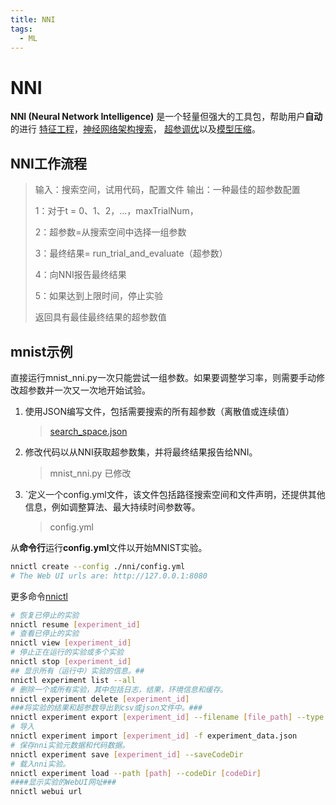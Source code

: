 ```yaml
---
title: NNI
tags:
  - ML
---
```




# NNI

**NNI (Neural Network Intelligence)** 
是一个轻量但强大的工具包，帮助用户**自动**的进行 [特征工程](https://nni.readthedocs.io/zh/latest/FeatureEngineering/Overview.html)，[神经网络架构搜索](https://nni.readthedocs.io/zh/latest/NAS/Overview.html)， [超参调优](https://nni.readthedocs.io/zh/latest/Tuner/BuiltinTuner.html)以及[模型压缩](https://nni.readthedocs.io/zh/latest/Compression/Overview.html)。   

## NNI工作流程

> 输入：搜索空间，试用代码，配置文件
> 输出：一种最佳的超参数配置  
>
> 1：对于t = 0、1、2，...，maxTrialNum，
>
> 2：超参数=从搜索空间中选择一组参数
>
> 3：最终结果= run_trial_and_evaluate（超参数）
>
> 4：向NNI报告最终结果
>
> 5：如果达到上限时间，停止实验
>
> 返回具有最佳最终结果的超参数值

## mnist示例

直接运行mnist_nni.py一次只能尝试一组参数。如果要调整学习率，则需要手动修改超参数并一次又一次地开始试验。

1. 使用JSON编写文件，包括需要搜索的所有超参数（离散值或连续值）

   > [search_space.json](https://github.com/microsoft/nni/blob/85c0d841a6a15d64f32d8237e29616227fd03425/examples/trials/mnist-pytorch/search_space.json)

2. 修改代码以从NNI获取超参数集，并将最终结果报告给NNI。

   > mnist_nni.py 已修改

3. `定义一个config.yml文件，该文件包括路径搜索空间和文件声明，还提供其他信息，例如调整算法、最大持续时间参数等。

   > config.yml

从**命令行**运行**config.yml**文件以开始MNIST实验。

```bash
nnictl create --config ./nni/config.yml
# The Web UI urls are: http://127.0.0.1:8080
```

更多命令[nnictl](https://nni.readthedocs.io/en/latest/Tutorial/Nnictl.html)

```bash
# 恢复已停止的实验
nnictl resume [experiment_id]
# 查看已停止的实验
nnictl view [experiment_id]
# 停止正在运行的实验或多个实验
nnictl stop [experiment_id]
## 显示所有（运行中）实验的信息。##
nnictl experiment list --all
# 删除一个或所有实验，其中包括日志，结果，环境信息和缓存。
nnictl experiment delete [experiment_id]
###将实验的结果和超参数导出到csv或json文件中。###
nnictl experiment export [experiment_id] --filename [file_path] --type json --intermediate
# 导入
nnictl experiment import [experiment_id] -f experiment_data.json
# 保存nni实验元数据和代码数据。
nnictl experiment save [experiment_id] --saveCodeDir
# 载入nni实验。
nnictl experiment load --path [path] --codeDir [codeDir]
####显示实验的WebUI网址###
nnictl webui url
```

